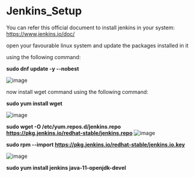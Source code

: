 # Jenkins_Setup

You can refer this official document to install jenkins in your system: https://www.jenkins.io/doc/

open your favourable linux system and update the packages installed in it

using the following command:

**sudo dnf update -y --nobest**

![image](https://user-images.githubusercontent.com/64470404/117784692-720da200-b261-11eb-9b7c-777874a59ed1.png)

now install wget command using the following command:


**sudo yum install wget**

![image](https://user-images.githubusercontent.com/64470404/117784892-a5503100-b261-11eb-9b8f-3dfadef0ea79.png)

**sudo wget -O /etc/yum.repos.d/jenkins.repo https://pkg.jenkins.io/redhat-stable/jenkins.repo**
![image](https://user-images.githubusercontent.com/64470404/117786268-f1e83c00-b262-11eb-99b8-0fb205b18014.png)

**sudo rpm --import https://pkg.jenkins.io/redhat-stable/jenkins.io.key**

![image](https://user-images.githubusercontent.com/64470404/117786403-15ab8200-b263-11eb-90fc-e57a57c34bcb.png)

**sudo yum install jenkins java-11-openjdk-devel**
